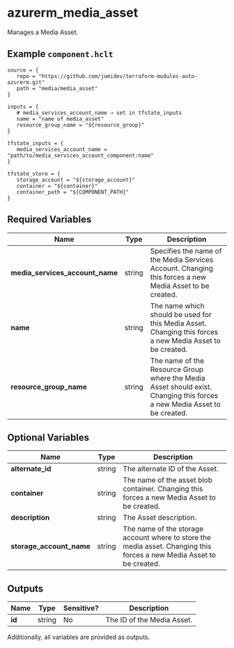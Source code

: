 # azurerm_media_asset

Manages a Media Asset.

## Example `component.hclt`

```hcl
source = {
   repo = "https://github.com/jumidev/terraform-modules-auto-azurerm.git"   
   path = "media/media_asset"   
}

inputs = {
   # media_services_account_name → set in tfstate_inputs
   name = "name of media_asset"   
   resource_group_name = "${resource_group}"   
}

tfstate_inputs = {
   media_services_account_name = "path/to/media_services_account_component:name"   
}

tfstate_store = {
   storage_account = "${storage_account}"   
   container = "${container}"   
   container_path = "${COMPONENT_PATH}"   
}

```

## Required Variables

| Name | Type |  Description |
| ---- | --------- |  ----------- |
| **media_services_account_name** | string |  Specifies the name of the Media Services Account. Changing this forces a new Media Asset to be created. | 
| **name** | string |  The name which should be used for this Media Asset. Changing this forces a new Media Asset to be created. | 
| **resource_group_name** | string |  The name of the Resource Group where the Media Asset should exist. Changing this forces a new Media Asset to be created. | 

## Optional Variables

| Name | Type |  Description |
| ---- | --------- |  ----------- |
| **alternate_id** | string |  The alternate ID of the Asset. | 
| **container** | string |  The name of the asset blob container. Changing this forces a new Media Asset to be created. | 
| **description** | string |  The Asset description. | 
| **storage_account_name** | string |  The name of the storage account where to store the media asset. Changing this forces a new Media Asset to be created. | 



## Outputs

| Name | Type | Sensitive? | Description |
| ---- | ---- | --------- | --------- |
| **id** | string | No  | The ID of the Media Asset. | 

Additionally, all variables are provided as outputs.

